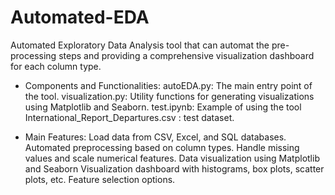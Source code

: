 # Automated-EDA
Automated Exploratory Data Analysis tool that can automat the pre-processing steps and providing a comprehensive visualization dashboard for each column type.

- Components and Functionalities:
autoEDA.py: The main entry point of the tool. 
visualization.py: Utility functions for generating visualizations using Matplotlib and Seaborn.
test.ipynb: Example of using the tool
International_Report_Departures.csv : test dataset.

- Main Features:
Load data from CSV, Excel, and SQL databases.
Automated preprocessing based on column types.
Handle missing values and scale numerical features.
Data visualization using Matplotlib and Seaborn
Visualization dashboard with histograms, box plots, scatter plots, etc.
Feature selection options.
